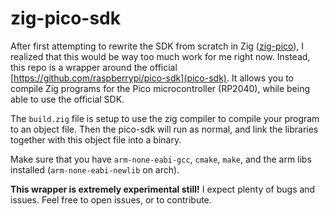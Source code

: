 # zig-pico-sdk

After first attempting to rewrite the SDK from scratch in Zig
([zig-pico](https://github.com/Linouth/zig-pico)), I realized that
this would be way too much work for me right now. Instead, this repo is a
wrapper around the official [https://github.com/raspberrypi/pico-sdk](pico-sdk).
It allows you to compile Zig programs for the Pico microcontroller (RP2040),
while being able to use the official SDK.

The `build.zig` file is setup to use the zig compiler to compile your program to
an object file. Then the pico-sdk will run as normal, and link the libraries
together with this object file into a binary.

Make sure that you have `arm-none-eabi-gcc`, `cmake`, `make`, and
the arm libs installed (`arm-none-eabi-newlib` on arch).

**This wrapper is extremely experimental still!** I expect plenty of bugs and
issues. Feel free to open issues, or to contribute.
